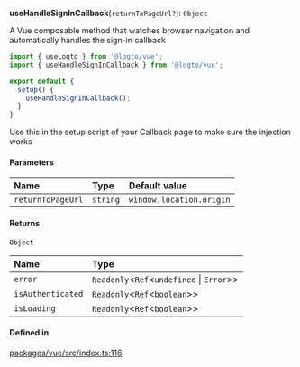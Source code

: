 **useHandleSignInCallback**(`returnToPageUrl?`): `Object`

A Vue composable method that watches browser navigation and automatically handles the sign-in callback

```ts
import { useLogto } from '@logto/vue';
import { useHandleSignInCallback } from '@logto/vue';

export default {
  setup() {
    useHandleSignInCallback();
  }
}
```

Use this in the setup script of your Callback page to make sure the injection works

#### Parameters

| Name | Type | Default value |
| :------ | :------ | :------ |
| `returnToPageUrl` | `string` | `window.location.origin` |

#### Returns

`Object`

| Name | Type |
| :------ | :------ |
| `error` | `Readonly`<`Ref`<`undefined` \| `Error`\>\> |
| `isAuthenticated` | `Readonly`<`Ref`<`boolean`\>\> |
| `isLoading` | `Readonly`<`Ref`<`boolean`\>\> |

#### Defined in

[packages/vue/src/index.ts:116](https://github.com/logto-io/js/blob/5254dee/packages/vue/src/index.ts#L116)
